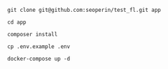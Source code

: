 `git clone git@github.com:seoperin/test_fl.git app`

`cd app`

`composer install`

`cp .env.example .env`

`docker-compose up -d`

